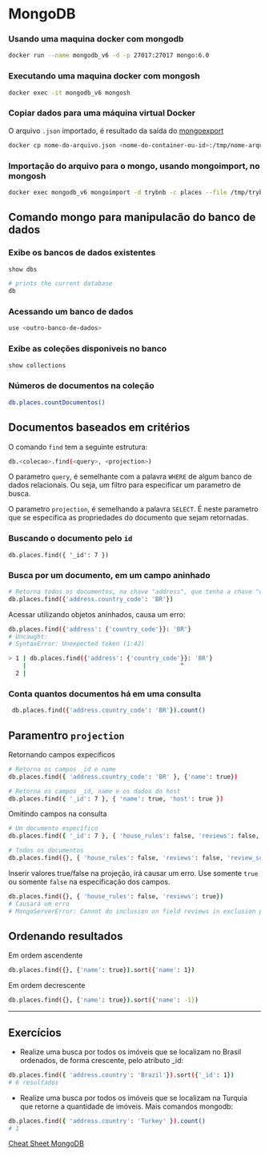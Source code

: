 # MongoDB

### Usando uma maquina docker com mongodb
```bash
docker run --name mongodb_v6 -d -p 27017:27017 mongo:6.0
```

### Executando uma maquina docker com mongosh
```bash
docker exec -it mongodb_v6 mongosh
```

### Copiar dados para uma máquina virtual Docker
O arquivo `.json` importado, é resultado da saída do [mongoexport](https://www.mongodb.com/docs/database-tools/mongoexport/)
```bash
docker cp nome-do-arquivo.json <nome-do-container-ou-id>:/tmp/nome-arquivo.json
```

### Importação do arquivo para o mongo, usando mongoimport, no mongosh
```bash
docker exec mongodb_v6 mongoimport -d trybnb -c places --file /tmp/trybnb.json --jsonArray
```

## Comando mongo para manipulacão do banco de dados

### Exibe os bancos de dados existentes
```bash
show dbs

# prints the current database
db 
```

### Acessando um banco de dados
```bash
use <outro-banco-de-dados>
```

### Exibe as coleções disponiveis no banco
```bash
show collections
```

### Números de documentos na coleção
```bash
db.places.countDocumentos()
```

## Documentos baseados em critérios

O comando `find` tem a seguinte estrutura:
```bash
db.<colecao>.find(<query>, <projection>)
```

O parametro `query`, é semelhante com a palavra `WHERE` de algum banco de dados relacionais. Ou seja, um filtro para especificar um parametro de busca.

O parametro `projection`, é semelhando a palavra `SELECT`. É neste parametro que se especifica as propriedades do documento que sejam retornadas.


### Buscando o documento pelo `id`
```
db.places.find({ '_id': 7 })
```

### Busca por um documento, em um campo aninhado
```bash
# Retorna todos os documentos, na chave "address", que tenha a chave "country_code" com valor "BR"
db.places.find({'address.country_code': 'BR'})
```

Acessar utilizando objetos aninhados, causa um erro:
```bash
db.places.find({'address': {'country_code'}}: 'BR'}
# Uncaught:
# SyntaxError: Unexpected token (1:42)

> 1 | db.places.find({'address': {'country_code'}}: 'BR'}
    |                                           ^
  2 |
```

### Conta quantos documentos há em uma consulta
```bash 
 db.places.find({'address.country_code': 'BR'}).count()
 ```


## Paramentro `projection`

Retornando campos expecificos 

```bash
# Retorna os campos _id e name
db.places.find({ 'address.country_code': 'BR' }, {'name': true})

# Retorna os campos _id, name e os dados do host
db.places.find({ '_id': 7 }, { 'name': true, 'host': true })
```

Omitindo campos na consulta
```bash
# Um documento específico
db.places.find({ '_id': 7 }, { 'house_rules': false, 'reviews': false, 'review_scores': false, 'host': false, 'address': false, 'amenities': false, 'description': false})
```

```bash
# Todos os documentos
db.places.find({}, { 'house_rules': false, 'reviews': false, 'review_scores': false, 'host': false, 'address': false, 'amenities': false, 'description': false})
```

Inserir valores true/false na projeção, irá causar um erro. Use somente `true` ou somente `false` na especificação dos campos.
```bash
db.places.find({}, { 'house_rules': false, 'reviews': true})
# Causará um erro
# MongoServerError: Cannot do inclusion on field reviews in exclusion projection
```

## Ordenando resultados

Em ordem ascendente

```bash
db.places.find({}, {'name': true}).sort({'name': 1})
```

Em ordem decrescente
```bash
db.places.find({}, {'name': true}).sort({'name': -1})
```
--- 


## Exercícios
- Realize uma busca por todos os imóveis que se localizam no Brasil ordenados, de forma crescente, pelo atributo _id:

```bash
db.places.find({ 'address.country': 'Brazil'}).sort({'_id': 1})
# 6 resultados
```

- Realize uma busca por todos os imóveis que se localizam na Turquia que retorne a quantidade de imóveis.
Mais comandos mongodb:

```bash
db.places.find({ 'address.country': 'Turkey' }).count()
# 1
```
[Cheat Sheet MongoDB](https://www.mongodb.com/developer/products/mongodb/cheat-sheet/)